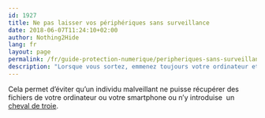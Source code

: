 ```yaml
---
id: 1927
title: Ne pas laisser vos périphériques sans surveillance
date: 2018-06-07T11:24:10+02:00
author: Nothing2Hide
lang: fr
layout: page
permalink: /fr/guide-protection-numerique/peripheriques-sans-surveillance/
description: "Lorsque vous sortez, emmenez toujours votre ordinateur et votre smartphone avec vous."
---
```


Cela permet d’éviter qu’un individu malveillant ne puisse récupérer des fichiers de votre ordinateur ou votre smartphone ou n&rsquo;y introduise  un [cheval de troie](https://fr.wikipedia.org/wiki/Logiciel_malveillant#Les_chevaux_de_Troie).
